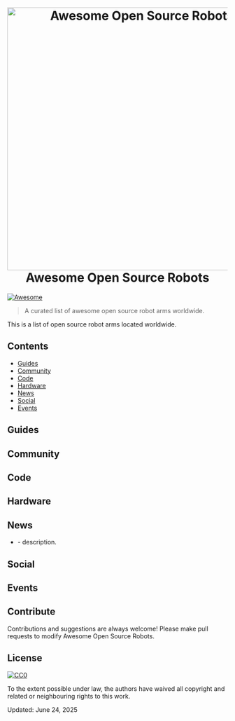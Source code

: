 <h1 align="center">
  <a href="https://adafruit.com">
  <img width="600" src="https://github.com/adafruit/awesome-open-source-robots/blob/master/awesome.png" alt="Awesome Open Source Robots"></a><br>Awesome Open Source Robots
</h1>

[![Awesome](https://awesome.re/badge.svg)](https://awesome.re)

> A curated list of awesome open source robot arms worldwide.

This is a list of open source robot arms located worldwide. 


## Contents

- [Guides](#guides)
- [Community](#community)
- [Code](#code)
- [Hardware](#hardware)
- [News](#news)
- [Social](#social)
- [Events](#events)

## Guides


## Community



## Code


## Hardware





## News

- []() - description.


## Social



## Events


## Contribute

Contributions and suggestions are always welcome! Please make pull requests to modify Awesome Open Source Robots.

## License

[![CC0](https://mirrors.creativecommons.org/presskit/buttons/88x31/svg/cc-zero.svg)](https://creativecommons.org/publicdomain/zero/1.0/)

To the extent possible under law, the authors have waived all copyright and related or neighbouring rights to this work.

Updated: June 24, 2025
